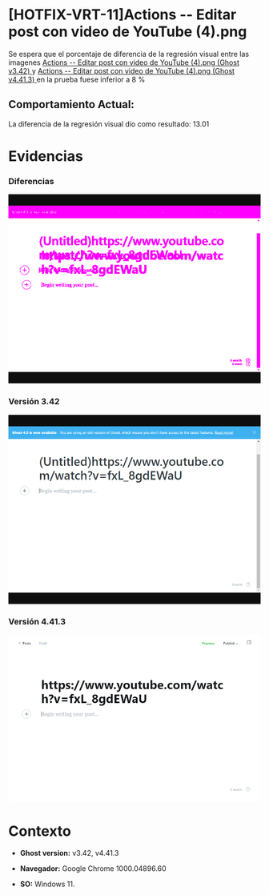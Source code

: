 # [HOTFIX-VRT-11]Actions -- Editar post con video de YouTube (4).png

Se espera que el porcentaje de diferencia de la regresión visual entre las imagenes [Actions -- Editar post con video de YouTube (4).png (Ghost v3.42) ](https://raw.githubusercontent.com/j-albarracin-uniandes/pruebas-automatizadas/master/pruebas/backstopjs/backstop_data/bitmaps_reference/host_Actions_--_Editar_post_con_video_de_YouTube_4png_0_document_0_default.png) y [Actions -- Editar post con video de YouTube (4).png (Ghost v4.41.3) ](https://raw.githubusercontent.com/j-albarracin-uniandes/pruebas-automatizadas/master/pruebas/backstopjs/v4/Actions%20--%20Editar%20post%20con%20video%20de%20YouTube%20(4).png)  en la prueba fuese inferior a 8 %

## Comportamiento Actual:

La diferencia de la regresión visual dio como resultado: 13.01

# Evidencias

### Diferencias 

![tmgDiff](https://raw.githubusercontent.com/j-albarracin-uniandes/pruebas-automatizadas/master/pruebas/backstopjs/backstop_data/bitmaps_test/20220513-141203/failed_diff_host_Actions_--_Editar_post_con_video_de_YouTube_4png_0_document_0_default.png)

### Versión 3.42

![imgV3](https://raw.githubusercontent.com/j-albarracin-uniandes/pruebas-automatizadas/master/pruebas/backstopjs/backstop_data/bitmaps_reference/host_Actions_--_Editar_post_con_video_de_YouTube_4png_0_document_0_default.png)

### Versión 4.41.3

![imgV4](https://raw.githubusercontent.com/j-albarracin-uniandes/pruebas-automatizadas/master/pruebas/backstopjs/v4/Actions%20--%20Editar%20post%20con%20video%20de%20YouTube%20(4).png)

# Contexto

+ **Ghost version:** v3.42, v4.41.3

+ **Navegador:** Google Chrome 1000.04896.60

+ **SO:** Windows 11.

